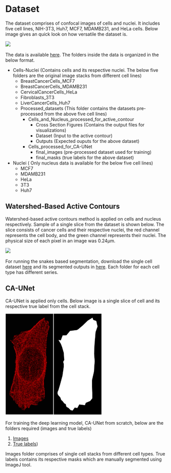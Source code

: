 
# Dataset
The dataset comprises of confocal images of cells and nuclei. It includes five cell lines, NIH-3T3, Huh7, MCF7, MDAMB231, and HeLa cells. Below image gives an quick look on how versatile the dataset is. 

<img src="https://github.com/iitgoa-ml/cell-segmentation/blob/master/data/img/five_diff_types_cells.jpg" style="width: 1100px; height: auto;">

The data is available [here](https://drive.google.com/drive/folders/1OpHNcURcIR1LfboVWk-IzWpp2xeMjIuX?usp=sharing). The folders inside the data is organized in the below format. 
* Cells-Nuclei (Contains cells and its respective nuclei. The below five folders are the original image stacks from different cell lines)
  * BreastCancerCells_MCF7
  * BreastCancerCells_MDAMB231
  * CervicalCancerCells_HeLa
  * Fibroblasts_3T3
  * LiverCancerCells_Huh7
  * Processed_datasets (This folder contains the datasets pre-processed from the above five cell lines)
    * Cells_and_Nucleus_processed_for_active_contour
      * Cross Section Figures (Contains the output files for visualizations)
      * Dataset (Input to the active contour)
      * Outputs (Expected ouputs for the above dataset)
    * Cells_processed_for_CA-UNet
      * final_images (pre-processed dataset used for training)
      * final_masks (true labels for the above dataset)
* Nuclei ( Only nucleus data is available for the below five cell lines)
  * MCF7
  * MDAMB231
  * HeLa
  * 3T3
  * Huh7

## Watershed-Based Active Contours
Watershed-based active contours method is applied on cells and nucleus respectively. 
Sample of a single slice from the dataset is shown below. The slice consists of cancer cells and their respective nuclei, the red channel represents the cell body, and the green channel represents their nuclei. The physical size of each pixel in an image was 0.24μm.

<img src="https://github.com/iitgoa-ml/cell-segmentation/blob/master/data/img/fig1.1.jpeg" style="width: 400px; height: auto;">

For running the snakes based segmentation, download the single cell dataset [here](https://drive.google.com/drive/folders/1pF_CMN2xSa-uDNoAEBFeSwOR3odVDFmu?usp=sharing) and its segmented outputs in [here](https://drive.google.com/drive/folders/1AzJdeFaWMrHG-7JSksVIEMJPHbz67shV?usp=sharing). Each folder for each cell type has different series.

## CA-UNet
CA-UNet is applied only cells. Below image is a single slice of cell and its respective true label from the cell stack. 

<img src="https://github.com/iitgoa-ml/3d-cells-nuclei-segmentation/blob/master/cells/CA-UNet/img/single_cells.jpg" style="width: 300px; height: auto;">

For training the deep learning model, CA-UNet from scratch, below are the folders required (images and true labels)

1. [Images](https://drive.google.com/drive/folders/1DsBemi0SJABBXLbfHH8Oc_LPZrXJgHmI?usp=sharing)
2. [True labels](https://drive.google.com/drive/folders/1YdHcifuDtNevRbwIp3_4dVlkkHPQ-cwF?usp=sharing))

Images folder comprises of single cell stacks from different cell types. True labels contains its respective masks which are manually segmented using ImageJ tool. 




 




